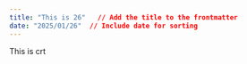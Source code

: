 ```yaml
---
title: "This is 26"   // Add the title to the frontmatter
date: "2025/01/26"  // Include date for sorting
---
```


This is crt